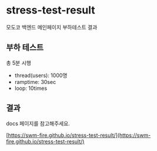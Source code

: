 # stress-test-result
모도코 백엔드 메인페이지 부하테스트 결과

## 부하 테스트
총 5분 시행

 - thread(users): 1000명
 - ramptime: 30sec 
 - loop: 10times


## 결과 

docs 페이지를 참고해주세요.

[https://swm-fire.github.io/stress-test-result/](https://swm-fire.github.io/stress-test-result/)
